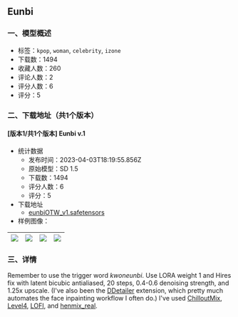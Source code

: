 ## Eunbi
### 一、模型概述

- 标签：`kpop`, `woman`, `celebrity`, `izone`
- 下载数：1494
- 收藏人数：260
- 评论人数：2
- 评分人数：6
- 评分：5

### 二、下载地址（共1个版本）

#### [版本1/共1个版本] Eunbi v.1

- 统计数据
  - 发布时间：2023-04-03T18:19:55.856Z
  - 原始模型：SD 1.5
  - 下载数：1494
  - 评分人数：6
  - 评分：5
- 下载地址
  - [eunbiOTW_v1.safetensors](https://civitai.com/api/download/models/34473)
- 样例图像：

| <img src="https://image.civitai.com/xG1nkqKTMzGDvpLrqFT7WA/0c044596-5804-427f-31cd-e7b759a08b00/width=450/395105.jpeg" /> | <img src="https://image.civitai.com/xG1nkqKTMzGDvpLrqFT7WA/4e613f1b-abc6-451e-9fc7-39a7560fd400/width=450/395104.jpeg" /> | <img src="https://image.civitai.com/xG1nkqKTMzGDvpLrqFT7WA/6f87bda0-dbc2-4627-b424-800f2d6d7900/width=450/395103.jpeg" /> | <img src="https://image.civitai.com/xG1nkqKTMzGDvpLrqFT7WA/50d737d7-fec1-4107-150e-2dcd1f3d4600/width=450/395102.jpeg" /> |
| ---- | ---- | ---- | ---- |


### 三、详情
<p>Remember to use the trigger word <em>kwoneunbi</em>. Use LORA weight 1 and Hires fix with latent bicubic antialiased, 20 steps, 0.4-0.6 denoising strength, and 1.25x upscale. (I've also been the <a target="_blank" rel="ugc" href="https://github.com/dustysys/ddetailer">DDetailer</a> extension, which pretty much automates the face inpainting workflow I often do.) I've used <a target="_blank" rel="ugc" href="https://civitai.com/models/6424/chilloutmix">ChilloutMix</a>, <a target="_blank" rel="ugc" href="https://civitai.com/models/17449/level4">Level4</a>, <a target="_blank" rel="ugc" href="https://civitai.com/models/9052/lofi">LOFI</a>, and <a target="_blank" rel="ugc" href="https://civitai.com/models/20282/henmixreal">henmix_real</a>.</p>